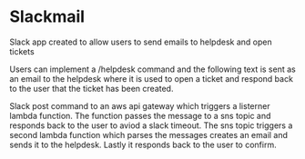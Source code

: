 # Slackmail
Slack app created to allow users to send emails to helpdesk and open tickets

Users can implement a /helpdesk command and the following text is sent as an email to the helpdesk where it is used to open a ticket
and respond back to the user that the ticket has been created.


Slack post command to an aws api gateway which triggers a listerner lambda function. The function passes the message to a sns topic and responds back to the user to aviod a slack timeout. The sns topic triggers a second lambda function which parses the messages creates an email and sends it to the helpdesk. Lastly it responds back to the user to confirm.

